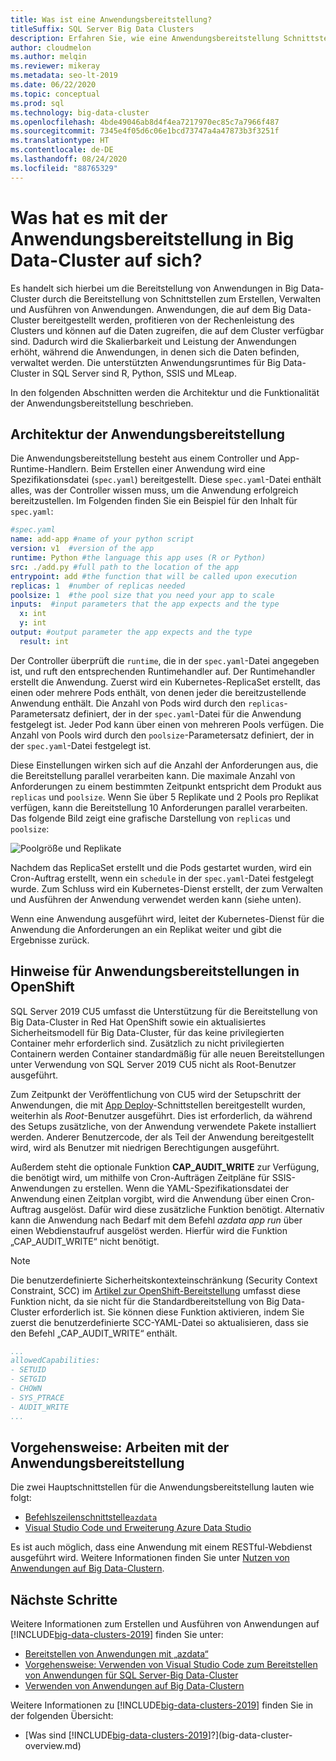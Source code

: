 ```yaml
---
title: Was ist eine Anwendungsbereitstellung?
titleSuffix: SQL Server Big Data Clusters
description: Erfahren Sie, wie eine Anwendungsbereitstellung Schnittstellen zum Erstellen, Verwalten und Ausführen von Anwendungen in einem Big Data-Cluster in SQL Server 2019 bereitstellt.
author: cloudmelon
ms.author: melqin
ms.reviewer: mikeray
ms.metadata: seo-lt-2019
ms.date: 06/22/2020
ms.topic: conceptual
ms.prod: sql
ms.technology: big-data-cluster
ms.openlocfilehash: 4bde49046ab8d4f4ea7217970ec85c7a7966f487
ms.sourcegitcommit: 7345e4f05d6c06e1bcd73747a4a47873b3f3251f
ms.translationtype: HT
ms.contentlocale: de-DE
ms.lasthandoff: 08/24/2020
ms.locfileid: "88765329"
---
```

# <a name="what-is-application-deployment-on-a-big-data-cluster"></a>Was hat es mit der Anwendungsbereitstellung in Big Data-Cluster auf sich?

Es handelt sich hierbei um die Bereitstellung von Anwendungen in Big Data-Cluster durch die Bereitstellung von Schnittstellen zum Erstellen, Verwalten und Ausführen von Anwendungen. Anwendungen, die auf dem Big Data-Cluster bereitgestellt werden, profitieren von der Rechenleistung des Clusters und können auf die Daten zugreifen, die auf dem Cluster verfügbar sind. Dadurch wird die Skalierbarkeit und Leistung der Anwendungen erhöht, während die Anwendungen, in denen sich die Daten befinden, verwaltet werden. Die unterstützten Anwendungsruntimes für Big Data-Cluster in SQL Server sind R, Python, SSIS und MLeap.

In den folgenden Abschnitten werden die Architektur und die Funktionalität der Anwendungsbereitstellung beschrieben.

## <a name="application-deployment-architecture"></a>Architektur der Anwendungsbereitstellung

Die Anwendungsbereitstellung besteht aus einem Controller und App-Runtime-Handlern. Beim Erstellen einer Anwendung wird eine Spezifikationsdatei (`spec.yaml`) bereitgestellt. Diese `spec.yaml`-Datei enthält alles, was der Controller wissen muss, um die Anwendung erfolgreich bereitzustellen. Im Folgenden finden Sie ein Beispiel für den Inhalt für `spec.yaml`:

```yaml
#spec.yaml
name: add-app #name of your python script
version: v1  #version of the app
runtime: Python #the language this app uses (R or Python)
src: ./add.py #full path to the location of the app
entrypoint: add #the function that will be called upon execution
replicas: 1  #number of replicas needed
poolsize: 1  #the pool size that you need your app to scale
inputs:  #input parameters that the app expects and the type
  x: int
  y: int
output: #output parameter the app expects and the type
  result: int
```

Der Controller überprüft die `runtime`, die in der `spec.yaml`-Datei angegeben ist, und ruft den entsprechenden Runtimehandler auf. Der Runtimehandler erstellt die Anwendung. Zuerst wird ein Kubernetes-ReplicaSet erstellt, das einen oder mehrere Pods enthält, von denen jeder die bereitzustellende Anwendung enthält. Die Anzahl von Pods wird durch den `replicas`-Parametersatz definiert, der in der `spec.yaml`-Datei für die Anwendung festgelegt ist. Jeder Pod kann über einen von mehreren Pools verfügen. Die Anzahl von Pools wird durch den `poolsize`-Parametersatz definiert, der in der `spec.yaml`-Datei festgelegt ist.

Diese Einstellungen wirken sich auf die Anzahl der Anforderungen aus, die die Bereitstellung parallel verarbeiten kann. Die maximale Anzahl von Anforderungen zu einem bestimmten Zeitpunkt entspricht dem Produkt aus `replicas` und `poolsize`. Wenn Sie über 5 Replikate und 2 Pools pro Replikat verfügen, kann die Bereitstellung 10 Anforderungen parallel verarbeiten. Das folgende Bild zeigt eine grafische Darstellung von `replicas` und `poolsize`:

![Poolgröße und Replikate](media/big-data-cluster-create-apps/poolsize-vs-replicas.png)

Nachdem das ReplicaSet erstellt und die Pods gestartet wurden, wird ein Cron-Auftrag erstellt, wenn ein `schedule` in der `spec.yaml`-Datei festgelegt wurde. Zum Schluss wird ein Kubernetes-Dienst erstellt, der zum Verwalten und Ausführen der Anwendung verwendet werden kann (siehe unten).

Wenn eine Anwendung ausgeführt wird, leitet der Kubernetes-Dienst für die Anwendung die Anforderungen an ein Replikat weiter und gibt die Ergebnisse zurück.

## <a name="security-considerations-for-applications-deployments-on-openshift"></a><a id="app-deploy-security"></a> Hinweise für Anwendungsbereitstellungen in OpenShift

SQL Server 2019 CU5 umfasst die Unterstützung für die Bereitstellung von Big Data-Cluster in Red Hat OpenShift sowie ein aktualisiertes Sicherheitsmodell für Big Data-Cluster, für das keine privilegierten Container mehr erforderlich sind. Zusätzlich zu nicht privilegierten Containern werden Container standardmäßig für alle neuen Bereitstellungen unter Verwendung von SQL Server 2019 CU5 nicht als Root-Benutzer ausgeführt.

Zum Zeitpunkt der Veröffentlichung von CU5 wird der Setupschritt der Anwendungen, die mit [App Deploy]()-Schnittstellen bereitgestellt wurden, weiterhin als *Root*-Benutzer ausgeführt. Dies ist erforderlich, da während des Setups zusätzliche, von der Anwendung verwendete Pakete installiert werden. Anderer Benutzercode, der als Teil der Anwendung bereitgestellt wird, wird als Benutzer mit niedrigen Berechtigungen ausgeführt. 

Außerdem steht die optionale Funktion **CAP_AUDIT_WRITE** zur Verfügung, die benötigt wird, um mithilfe von Cron-Aufträgen Zeitpläne für SSIS-Anwendungen zu erstellen. Wenn die YAML-Spezifikationsdatei der Anwendung einen Zeitplan vorgibt, wird die Anwendung über einen Cron-Auftrag ausgelöst. Dafür wird diese zusätzliche Funktion benötigt.  Alternativ kann die Anwendung nach Bedarf mit dem Befehl *azdata app run* über einen Webdienstaufruf ausgelöst werden. Hierfür wird die Funktion „CAP_AUDIT_WRITE“ nicht benötigt. 

> [!NOTE]
> Die benutzerdefinierte Sicherheitskontexteinschränkung (Security Context Constraint, SCC) im [Artikel zur OpenShift-Bereitstellung](deploy-openshift.md) umfasst diese Funktion nicht, da sie nicht für die Standardbereitstellung von Big Data-Cluster erforderlich ist. Sie können diese Funktion aktivieren, indem Sie zuerst die benutzerdefinierte SCC-YAML-Datei so aktualisieren, dass sie den Befehl „CAP_AUDIT_WRITE“ enthält. 

```yml
...
allowedCapabilities:
- SETUID
- SETGID
- CHOWN
- SYS_PTRACE
- AUDIT_WRITE
...
```

## <a name="how-to-work-with-application-deployment"></a>Vorgehensweise: Arbeiten mit der Anwendungsbereitstellung

Die zwei Hauptschnittstellen für die Anwendungsbereitstellung lauten wie folgt: 
- [Befehlszeilenschnittstelle`azdata`](app-create.md)
- [Visual Studio Code und Erweiterung Azure Data Studio](app-deployment-extension.md)

Es ist auch möglich, dass eine Anwendung mit einem RESTful-Webdienst ausgeführt wird. Weitere Informationen finden Sie unter [Nutzen von Anwendungen auf Big Data-Clustern](app-consume.md).

## <a name="next-steps"></a>Nächste Schritte

Weitere Informationen zum Erstellen und Ausführen von Anwendungen auf [!INCLUDE[big-data-clusters-2019](../includes/ssbigdataclusters-ss-nover.md)] finden Sie unter:

- [Bereitstellen von Anwendungen mit „azdata“](app-create.md)
- [Vorgehensweise: Verwenden von Visual Studio Code zum Bereitstellen von Anwendungen für SQL Server-Big Data-Cluster](app-deployment-extension.md)
- [Verwenden von Anwendungen auf Big Data-Clustern](app-consume.md)

Weitere Informationen zu [!INCLUDE[big-data-clusters-2019](../includes/ssbigdataclusters-ss-nover.md)] finden Sie in der folgenden Übersicht:

- [Was sind [!INCLUDE[big-data-clusters-2019](../includes/ssbigdataclusters-ver15.md)]?](big-data-cluster-overview.md)
